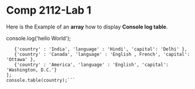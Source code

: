 # Comp 2112-Lab 1
 Here is the Example of an **array** how to display **Console log table**.

console.log('hello World');

```const country = [
   {'country' : 'India', 'language' : 'Hindi', 'capital': 'Delhi' },
   {'country' : 'Canada', 'language' : 'English , French', 'capital': 'Ottawa' },
   {'country' : 'America', 'language' : 'English', 'capital': 'Washington, D.C.'}   
];
console.table(country);```

